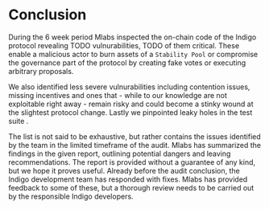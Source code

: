# Conclusion

During the 6 week period Mlabs inspected the on-chain code of the Indigo protocol revealing TODO vulnurabilities, TODO of them critical. These enable a malicious actor to burn assets of a `Stability Pool` or compromise the governance part of the protocol by creating fake votes or executing arbitrary proposals. 

We also identified less severe vulnurabilities including contention issues, missing incentives and ones that - while to our knowledge are not exploitable right away - remain risky and could become a stinky wound at the slightest protocol change. Lastly we pinpointed leaky holes in the test suite .

The list is not said to be exhaustive, but rather contains the issues identified by the team in the limited timeframe of the audit. Mlabs has summarized the findings in the given report, outlining potential dangers and leaving recommendations. The report is provided without a guarantee of any kind, but we hope it proves useful. Already before the audit conclusion, the Indigo development team has responded with fixes. Mlabs has provided feedback to some of these, but a thorough review needs to be carried out by the responsible Indigo developers.